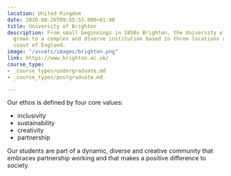 ```yaml
---
location: United Kingdom
date: 2020-08-26T09:55:53.000+01:00
title: University of Brighton
description: From small beginnings in 1850s Brighton, the University of Brighton has
  grown to a complex and diverse institution based in three locations across the south
  coast of England.
image: "/assets/images/brighton.png"
link: https://www.brighton.ac.uk/
course_type:
- _course_types/undergraduate.md
- _course_types/postgraduate.md

---
```

Our ethos is defined by four core values:

* inclusivity
* sustainability
* creativity
* partnership

Our students are part of a dynamic, diverse and creative community that embraces partnership working and that makes a positive difference to society.